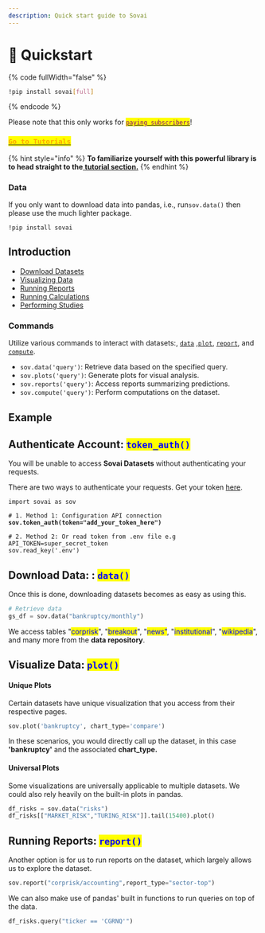 ```yaml
---
description: Quick start guide to Sovai
---
```


# 🚀 Quickstart

{% code fullWidth="false" %}
```bash
!pip install sovai[full]
```
{% endcode %}

Please note that this only works for [<mark style="color:purple;">`paying subscribers`</mark>](https://sov.ai/home)!

### [<mark style="color:orange;">`Go to Tutorials`</mark>](tutorials.md)

{% hint style="info" %}
**To familiarize yourself with this powerful library is to head straight to the**[ **tutorial section.**](tutorials.md)
{% endhint %}

### Data

If you only want to download data into pandas, i.e., run`sov.data()` then please use the much lighter package.&#x20;

```
!pip install sovai
```

## Introduction

* [Download Datasets](quickstart.md#download-datasets)
* [Visualizing Data](quickstart.md#visualizing-data)
* [Running Reports](quickstart.md#running-reports)
* [Running Calculations](quickstart.md#running-calculations)
* [Performing Studies](quickstart.md#performing-studies)

### Commands

Utilize various commands to interact with datasets:, [`data`](quickstart.md#download-datasets) ,[`plot`](quickstart.md#visualizing-data), [`report`](quickstart.md#running-reports), and [`compute`](quickstart.md#running-calculations).

* `sov.data('query')`: Retrieve data based on the specified query.
* `sov.plots('query')`: Generate plots for visual analysis.
* `sov.reports('query')`: Access reports summarizing predictions.
* `sov.compute('query')`: Perform computations on the dataset.

## Example

## Authenticate Account: <mark style="color:blue;">`token_auth()`</mark>

You will be unable to access **Sovai Datasets** without authenticating your requests.

There are two ways to authenticate your requests. Get your token [here](https://sov.ai/home).

<pre class="language-python"><code class="lang-python">import sovai as sov

# 1. Method 1: Configuration API connection
<strong>sov.token_auth(token="add_your_token_here")
</strong>
# 2. Method 2: Or read token from .env file e.g API_TOKEN=super_secret_token
sov.read_key('.env')
</code></pre>

## Download Data: : <mark style="color:blue;">`data()`</mark>

Once this is done, downloading datasets becomes as easy as using this.

```python
# Retrieve data
gs_df = sov.data("bankruptcy/monthly")
```

We access tables "<mark style="color:blue;">corprisk</mark>", "<mark style="color:blue;">breakout</mark>", "<mark style="color:blue;">news"</mark>, "<mark style="color:blue;">institutional</mark>", "<mark style="color:blue;">wikipedia</mark>", and many more from the **data repository**.

## Visualize Data: <mark style="color:blue;">`plot()`</mark>

#### Unique Plots

Certain datasets have unique visualization that you access from their respective pages.

```python
sov.plot('bankruptcy', chart_type='compare')
```

In these scenarios, you would directly call up the dataset, in this case **'bankruptcy'** and the associated **chart\_type.**

#### Universal Plots

Some visualizations are universally applicable to multiple datasets. We could also rely heavily on the built-in plots in pandas.

```python
df_risks = sov.data("risks")
df_risks[["MARKET_RISK","TURING_RISK"]].tail(15400).plot()
```

## Running Reports: <mark style="color:blue;">`report()`</mark>

Another option is for us to run reports on the dataset, which largely allows us to explore the dataset.

```python
sov.report("corprisk/accounting",report_type="sector-top")
```

We can also make use of pandas' built in functions to run queries on top of the data.

```python
df_risks.query("ticker == 'CGRNQ'")
```

